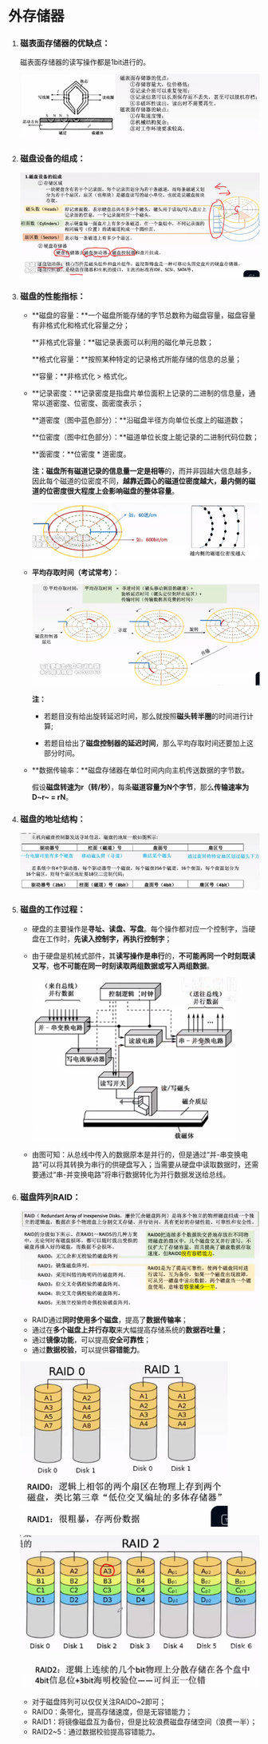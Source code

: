 # 外存储器

1. ### 磁表面存储器的优缺点：

   磁表面存储器的读写操作都是1bit进行的。

   ![image-20250628183704940](images/image-20250628183704940.png)

   

2. ### 磁盘设备的组成：

   ![image-20250628184341697](images/image-20250628184341697.png)

   

3. ### 磁盘的性能指标：

   - **磁盘的容量：**一个磁盘所能存储的字节总数称为磁盘容量，磁盘容量有非格式化和格式化容量之分；

     **非格式化容量：**磁记录表面可以利用的磁化单元总数；

     **格式化容量：**按照某种特定的记录格式所能存储的信息的总量；

     **容量：**非格式化 > 格式化。

   - **记录密度：**记录密度是指盘片单位面积上记录的二进制的信息量，通常以道密度、位密度、面密度表示；

     **道密度（图中蓝色部分）：**沿磁盘半径方向单位长度上的磁道数；

     **位密度（图中红色部分）：**磁道单位长度上能记录的二进制代码位数；

     **面密度：**位密度 * 道密度。

     

     **注：**磁盘所有磁道记录的信息量**一定是相等**的，而并非园越大信息越多，因此每个磁道的位密度不同，**越靠近圆心的磁道位密度越大，最内侧的磁道的位密度很大程度上会影响磁盘的整体容量**。

     ![image-20250628185427209](images/image-20250628185427209.png)

     

   - **平均存取时间（考试常考）：**

     ![image-20250628185827622](images/image-20250628185827622.png)

     **注：**

     - 若题目没有给出旋转延迟时间，那么就按照**磁头转半圈**的时间进行计算;

     - 若题目给出了**磁盘控制器的延迟时间**，那么平均存取时间还要加上这部分时间。

       

   - **数据传输率：**磁盘存储器在单位时间内向主机传送数据的字节数。

     假设**磁盘转速为r（转/秒）**，每条**磁道容量为N个字节**，那么**传输速率为D~r~ = rN**。

     

4. ### 磁盘的地址结构：

   ![image-20250628191304677](images/image-20250628191304677.png)

   

5. ### 磁盘的工作过程：

   - 硬盘的主要操作是**寻址、读盘、写盘**。每个操作都对应一个控制字，当硬盘在工作时，**先读入控制字，再执行控制字**；

   - 由于硬盘是机械式部件，其**读写操作是串行**的，**不可能再同一个时刻既读又写**，**也不可能在同一时刻读取两组数据或写入两组数据**。

     ![image-20250628191654298](images/image-20250628191654298.png)

   - 由图可知：从总线中传入的数据原本是并行的，但是通过“并-串变换电路”可以将其转换为串行的供硬盘写入；当需要从硬盘中读取数据时，还需要通过“串-并变换电路”将串行数据转化为并行数据发送给总线。

     

6. ### 磁盘阵列RAID：

   ![image-20250628192440178](images/image-20250628192440178.png)

   - RAID通过**同时使用多个磁盘**，提高了**数据传输率**；
   - 通过在**多个磁盘上并行存取**来大幅提高存储系统的**数据吞吐量**；
   - 通过**镜像功能**，可以提高**安全可靠性**；
   - 通过**数据校验**，可以提供**容错能力**。

   ![image-20250628192730261](images/image-20250628192730261.png)

   ![image-20250628192735609](images/image-20250628192735609.png)

   - 对于磁盘阵列可以仅仅关注RAID0~2即可；
   - RAID0：条带化，提高存储速度，但是无容错能力；
   - RAID1：将镜像磁盘互为备份，但是比较浪费磁盘存储空间（浪费一半）；
   - RAID2~5：通过数据校验提高容错能力。